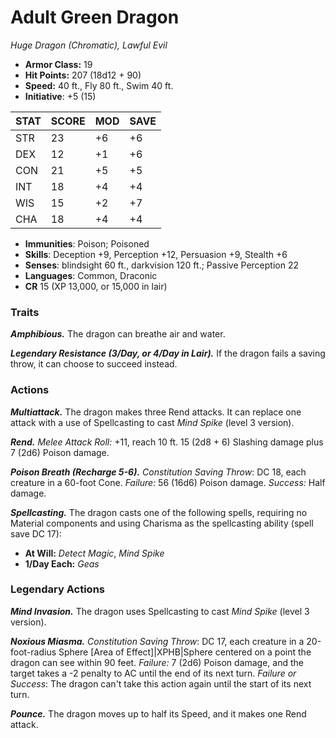 # Adult Green Dragon

*Huge Dragon (Chromatic), Lawful Evil*

- **Armor Class:** 19
- **Hit Points:** 207 (18d12 + 90)
- **Speed:** 40 ft., Fly 80 ft., Swim 40 ft.
- **Initiative**: +5 (15)

|STAT|SCORE|MOD|SAVE|
| --- | --- | --- | ---- |
| STR | 23 | +6 | +6 |
| DEX | 12 | +1 | +6 |
| CON | 21 | +5 | +5 |
| INT | 18 | +4 | +4 |
| WIS | 15 | +2 | +7 |
| CHA | 18 | +4 | +4 |

- **Immunities**: Poison; Poisoned
- **Skills**: Deception +9, Perception +12, Persuasion +9, Stealth +6
- **Senses**: blindsight 60 ft., darkvision 120 ft.; Passive Perception 22
- **Languages**: Common, Draconic
- **CR** 15 (XP 13,000, or 15,000 in lair)

### Traits

***Amphibious.*** The dragon can breathe air and water.

***Legendary Resistance (3/Day, or 4/Day in Lair).*** If the dragon fails a saving throw, it can choose to succeed instead.


### Actions

***Multiattack.*** The dragon makes three Rend attacks. It can replace one attack with a use of Spellcasting to cast *Mind Spike* (level 3 version).

***Rend.*** *Melee Attack Roll:* +11, reach 10 ft. 15 (2d8 + 6) Slashing damage plus 7 (2d6) Poison damage.

***Poison Breath (Recharge 5-6).*** *Constitution Saving Throw*: DC 18, each creature in a 60-foot Cone. *Failure:*  56 (16d6) Poison damage. *Success:*  Half damage.

***Spellcasting.*** The dragon casts one of the following spells, requiring no Material components and using Charisma as the spellcasting ability (spell save DC 17):

- **At Will:** *Detect Magic*, *Mind Spike*
- **1/Day Each:** *Geas*

### Legendary Actions

***Mind Invasion.*** The dragon uses Spellcasting to cast *Mind Spike* (level 3 version).

***Noxious Miasma.*** *Constitution Saving Throw*: DC 17, each creature in a 20-foot-radius Sphere [Area of Effect]|XPHB|Sphere centered on a point the dragon can see within 90 feet. *Failure:*  7 (2d6) Poison damage, and the target takes a -2 penalty to AC until the end of its next turn. *Failure or Success*:  The dragon can't take this action again until the start of its next turn.

***Pounce.*** The dragon moves up to half its Speed, and it makes one Rend attack.
